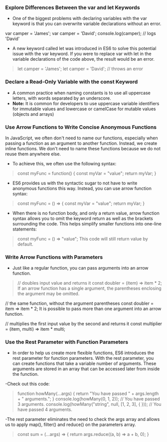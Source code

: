 ### Explore Differences Between the var and let Keywords
- One of the biggest problems with declaring variables with the var keyword is that you can overwrite variable declarations without an error.

>
var camper = 'James';
var camper = 'David';
console.log(camper);
// logs 'David'
>
- A new keyword called let was introduced in ES6 to solve this potential issue with the var keyword. If you were to replace var with let in the variable declarations of the code above, the result would be an error.

> let camper = 'James';
>let camper = 'David'; // throws an error

### Declare a Read-Only Variable with the const Keyword
- A common practice when naming constants is to use all uppercase letters, with words separated by an underscore.
- **Note:** It is common for developers to use uppercase variable identifiers for immutable values and lowercase or camelCase for mutable values (objects and arrays)

### Use Arrow Functions to Write Concise Anonymous Functions
In JavaScript, we often don't need to name our functions, especially when passing a function as an argument to another function. Instead, we create inline functions. We don't need to name these functions because we do not reuse them anywhere else.

- To achieve this, we often use the following syntax:

>const myFunc = function() {
  const myVar = "value";
  return myVar;
}
>
- ES6 provides us with the syntactic sugar to not have to write anonymous functions this way. Instead, you can use arrow function syntax:

> const myFunc = () => {
  const myVar = "value";
  return myVar;
}
>
- When there is no function body, and only a return value, arrow function syntax allows you to omit the keyword return as well as the brackets surrounding the code. This helps simplify smaller functions into one-line statements:

> const myFunc = () => "value";
This code will still return value by default.

### Write Arrow Functions with Parameters
- Just like a regular function, you can pass arguments into an arrow function.

>// doubles input value and returns it
const doubler = (item) => item * 2;
If an arrow function has a single argument, the parentheses enclosing the argument may be omitted.
>
// the same function, without the argument parentheses
const doubler = item => item * 2;
It is possible to pass more than one argument into an arrow function.
>
// multiplies the first input value by the second and returns it
const multiplier = (item, multi) => item * multi;
>
### Use the Rest Parameter with Function Parameters
- In order to help us create more flexible functions, ES6 introduces the rest parameter for function parameters. With the rest parameter, you can create functions that take a variable number of arguments. These arguments are stored in an array that can be accessed later from inside the function.

-Check out this code:

>function howMany(...args) {
  return "You have passed " + args.length + " arguments.";
}
console.log(howMany(0, 1, 2)); // You have passed 3 arguments.
console.log(howMany("string", null, [1, 2, 3], { })); // You have passed 4 arguments.
>

-The rest parameter eliminates the need to check the args array and allows us to apply map(), filter() and reduce() on the parameters array.

>const sum = (...args) => {
  return args.reduce((a, b) => a + b, 0);
}
>

